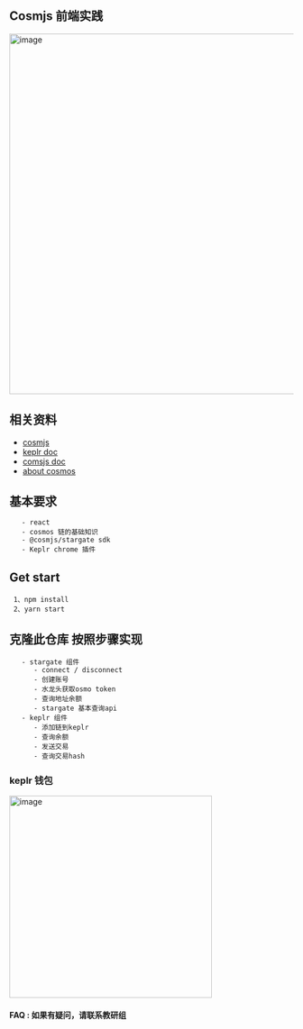 ## Cosmjs 前端实践

<img width="640" alt="image" src="https://user-images.githubusercontent.com/14268015/206352501-8e33e87e-f329-4a88-81b7-fceb8f1519ab.png">

## 相关资料

- [cosmjs](https://github.com/cosmos/cosmjs)
- [keplr doc](https://docs.keplr.app/)
- [comsjs doc](https://cosmos.github.io/cosmjs/latest/stargate/index.html)
- [about cosmos](https://daniel520.gitee.io/daniel-blog/zh/Block%20Chain/Cosmos/10.Cosmos%E7%99%BD%E7%9A%AE%E4%B9%A6.html#%E8%B7%A8%E9%93%BE%E9%80%9A%E4%BF%A1-ibc)

## 基本要求
```
   - react 
   - cosmos 链的基础知识
   - @cosmjs/stargate sdk
   - Keplr chrome 插件

```


## Get start

```
 1、npm install 
 2、yarn start
```

## 克隆此仓库 按照步骤实现

```
   - stargate 组件  
      - connect / disconnect
      - 创建账号
      - 水龙头获取osmo token
      - 查询地址余额
      - stargate 基本查询api
   - keplr 组件
      - 添加链到keplr
      - 查询余额
      - 发送交易
      - 查询交易hash
```


### keplr 钱包
<img width="359" alt="image" src="https://user-images.githubusercontent.com/14268015/206352651-b267cd83-ffde-4d06-9f7d-53df7ded10eb.png">


#### FAQ : 如果有疑问，请联系教研组
